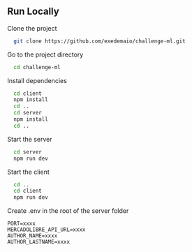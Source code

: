 ## Run Locally

Clone the project

```bash
  git clone https://github.com/exedemaio/challenge-ml.git
```

Go to the project directory

```bash
  cd challenge-ml
```

Install dependencies

```bash
  cd client
  npm install
  cd ..
  cd server
  npm install
  cd ..
```

Start the server

```bash
  cd server
  npm run dev
```

Start the client

```bash
  cd ..
  cd client
  npm run dev
```

Create .env in the root of the server folder

```
PORT=xxxx
MERCADOLIBRE_API_URL=xxxx
AUTHOR_NAME=xxxx
AUTHOR_LASTNAME=xxxx
```
